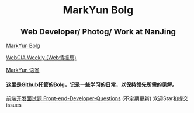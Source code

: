 
<h1 align=center>MarkYun Bolg</h1>

<h2 align=center>Web Developer/ Photog/ Work at NanJing</h2>

[MarkYun Bolg](http://markyun.github.io/ "markyun 的博客")

[WebCIA Weekly (Web情报局)](https://markyun.github.io/weekly/ "Web情报局 周刊")

[MarkYun 语雀](https://www.yuque.com/yyyy "markyun 的语雀")


#### 这里是Github托管的Bolg，记录一些学习的日常，以保持领先所需的见解。
[前端开发面试题 Front-end-Developer-Questions](https://github.com/markyun/My-blog/blob/master/Front-end-Developer-Questions "最新前端开发面试题")  (不定期更新) 欢迎Star和提交issues
